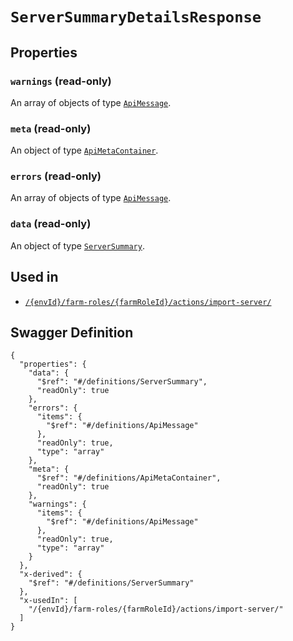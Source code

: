 # `ServerSummaryDetailsResponse` #







## Properties ##

### `warnings` (read-only) ###




An array of 
objects of type [`ApiMessage`](./../definitions/ApiMessage.mkd).


### `meta` (read-only) ###




An object of type [`ApiMetaContainer`](./../definitions/ApiMetaContainer.mkd).



### `errors` (read-only) ###




An array of 
objects of type [`ApiMessage`](./../definitions/ApiMessage.mkd).


### `data` (read-only) ###




An object of type [`ServerSummary`](./../definitions/ServerSummary.mkd).





## Used in ##

  + [`/{envId}/farm-roles/{farmRoleId}/actions/import-server/`](./../rest/api/v1beta0/user/{envId}/farm-roles/{farmRoleId}/actions/import-server/)

## Swagger Definition ##

    {
      "properties": {
        "data": {
          "$ref": "#/definitions/ServerSummary", 
          "readOnly": true
        }, 
        "errors": {
          "items": {
            "$ref": "#/definitions/ApiMessage"
          }, 
          "readOnly": true, 
          "type": "array"
        }, 
        "meta": {
          "$ref": "#/definitions/ApiMetaContainer", 
          "readOnly": true
        }, 
        "warnings": {
          "items": {
            "$ref": "#/definitions/ApiMessage"
          }, 
          "readOnly": true, 
          "type": "array"
        }
      }, 
      "x-derived": {
        "$ref": "#/definitions/ServerSummary"
      }, 
      "x-usedIn": [
        "/{envId}/farm-roles/{farmRoleId}/actions/import-server/"
      ]
    }
